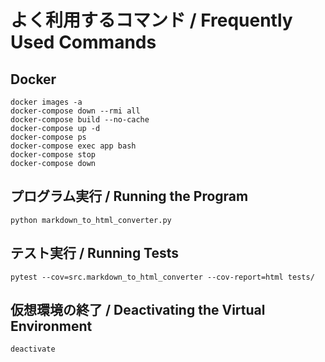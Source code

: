 # よく利用するコマンド / Frequently Used Commands

## Docker
```
docker images -a
docker-compose down --rmi all
docker-compose build --no-cache
docker-compose up -d
docker-compose ps
docker-compose exec app bash
docker-compose stop
docker-compose down
```

## プログラム実行 / Running the Program
```
python markdown_to_html_converter.py
```

## テスト実行 / Running Tests
```
pytest --cov=src.markdown_to_html_converter --cov-report=html tests/
```

## 仮想環境の終了 / Deactivating the Virtual Environment
```
deactivate
```
